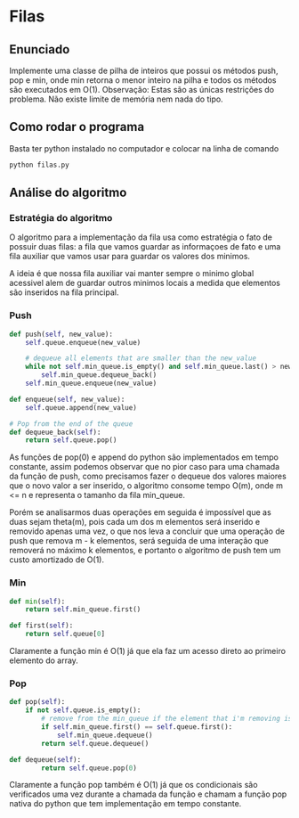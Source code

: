 # Filas

## Enunciado

Implemente uma classe de pilha de inteiros que possui os métodos push​, pop​ e min​, onde min​ retorna o menor inteiro na pilha e todos​ os métodos são executados em O(1)​.
Observação:​ Estas são as únicas restrições do problema. Não existe limite de memória nem nada do tipo.

## Como rodar o programa

Basta ter python instalado no computador e colocar na linha de comando
```bash
python filas.py
```


## Análise do algoritmo

### Estratégia do algoritmo

O algoritmo para a implementação da fila usa como estratégia o fato de possuir duas filas: a fila que vamos guardar as informaçoes de fato e uma fila auxiliar que vamos usar para guardar os valores dos minimos.

A ideia é que nossa fila auxiliar vai manter sempre o minimo global acessivel alem de guardar outros minimos locais a medida que elementos são inseridos na fila principal.

### Push
```python
def push(self, new_value):
	self.queue.enqueue(new_value)

	# dequeue all elements that are smaller than the new_value
	while not self.min_queue.is_empty() and self.min_queue.last() > new_value:
		self.min_queue.dequeue_back()
	self.min_queue.enqueue(new_value)

def enqueue(self, new_value):
	self.queue.append(new_value)

# Pop from the end of the queue
def dequeue_back(self):
	return self.queue.pop()
```
As funções de pop(0) e append do python são implementados em tempo constante, assim podemos observar que no pior caso para uma chamada da função de push, como precisamos fazer o dequeue dos valores maiores que o novo valor a ser inserido, o algoritmo consome tempo O(m), onde m <= n e representa o tamanho da fila min_queue.

Porém se analisarmos duas operações em seguida é impossível que as duas sejam theta(m), pois cada um dos m elementos será inserido e removido apenas uma vez, o que nos leva a concluir que uma operação de push que remova m - k elementos, será seguida de uma interação que removerá no máximo k elementos, e portanto o algoritmo de push tem um custo amortizado de O(1).

### Min

```python
def min(self):
	return self.min_queue.first()

def first(self):
	return self.queue[0]
```
Claramente a função min é O(1) já que ela faz um acesso direto ao primeiro elemento do array.


### Pop

```python
def pop(self):
	if not self.queue.is_empty():
		# remove from the min_queue if the element that i'm removing is the minimum 
		if self.min_queue.first() == self.queue.first():
			self.min_queue.dequeue()
		return self.queue.dequeue()

def dequeue(self):
    	return self.queue.pop(0)
```
Claramente a função pop também é O(1) já que os condicionais são verificados uma vez durante a chamada da função e chamam a função pop nativa do python que tem implementação em tempo constante.
